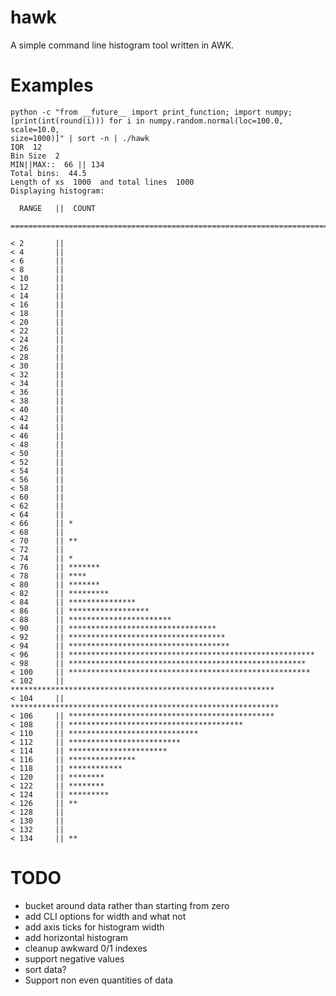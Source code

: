 # hawk

A simple command line histogram tool written in AWK.


# Examples

```
python -c "from __future__ import print_function; import numpy;
[print(int(round(i))) for i in numpy.random.normal(loc=100.0, scale=10.0,
size=1000)]" | sort -n | ./hawk
IQR  12
Bin Size  2
MIN||MAX::  66 || 134
Total bins:  44.5
Length of xs  1000  and total lines  1000
Displaying histogram:

  RANGE   ||  COUNT

=========================================================================

< 2       ||
< 4       ||
< 6       ||
< 8       ||
< 10      ||
< 12      ||
< 14      ||
< 16      ||
< 18      ||
< 20      ||
< 22      ||
< 24      ||
< 26      ||
< 28      ||
< 30      ||
< 32      ||
< 34      ||
< 36      ||
< 38      ||
< 40      ||
< 42      ||
< 44      ||
< 46      ||
< 48      ||
< 50      ||
< 52      ||
< 54      ||
< 56      ||
< 58      ||
< 60      ||
< 62      ||
< 64      ||
< 66      || *
< 68      ||
< 70      || **
< 72      ||
< 74      || *
< 76      || *******
< 78      || ****
< 80      || *******
< 82      || *********
< 84      || ***************
< 86      || ******************
< 88      || ***********************
< 90      || *********************************
< 92      || ***********************************
< 94      || ************************************
< 96      || *******************************************************
< 98      || *****************************************************
< 100     || ******************************************************
< 102     || ***********************************************************
< 104     || ************************************************************
< 106     || **********************************************
< 108     || ***************************************
< 110     || *****************************
< 112     || *************************
< 114     || **********************
< 116     || ***************
< 118     || ************
< 120     || ********
< 122     || ********
< 124     || *********
< 126     || **
< 128     ||
< 130     ||
< 132     ||
< 134     || **

```

# TODO

  * bucket around data rather than starting from zero
  * add CLI options for width and what not
  * add axis ticks for histogram width
  * add horizontal histogram
  * cleanup awkward 0/1 indexes
  * support negative values
  * sort data?
  * Support non even quantities of data
